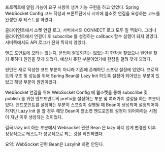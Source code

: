 
프로젝트에 알림 기능이 요구 사항이 생겨 기능 구현을 하고 있었다.
Spring WebSocket Config 코드 작성과 프론트단에서 서버에 웹소켓 연결을 요청하는 코드를 완성한 후 테스트를 하였다.

클라이언트에서 소켓 연결 로그, 서버에서의 CONNECT 로그 모두 잘 찍혔다. 그러나 클라이언트에서 연결이 후 subscribe 를 설정하는 callback 함수 실행이 되지 않았다. 서버쪽에서도 API 로그가 전혀 찍히지 않았다.

엔드 포인트에 오타는 없는지, 문법이 잘못되지는 않았는지 한참을 찾았으나 원인을 찾지 못하다 원인을 찾게 되었다. 예상치 못한 부분이었기에 한참을 걸려 찾게 되었다. 

원인은 새로 작성한 코드 부분이 아니라 기존에 존재하던 스프링 설정에 있었다. 프로젝트의 구조 및 성능을 위해 Spring Bean을 Lazy Init 하도록 설정이 되어있는 부분이 있었고 해당 부분이 원인이었다. 

WebSocket 연결을 위해 WebSocket Config 에 웹소켓을 통해 subscribe 및 publish 를 위한 엔드포인트의 prefix를 설정하는 부분 및 여러가지 설정을 하는 부분이 있다. 엔드포인트를 설정하는 부분이 스프링이 실행될 때 Bean이 생성되며 설정되어야 하지만 Lazy Init 을 할 경우 해당 Bean이 웹소켓 엔드포인트 설정이 되어야하는 시점이 지난 이후 생성되는 것이었다. 

결국 lazy init 하는 부분에서 Websocket 관련 Bean 은 lazy 하지 않게 변경한 이후 정상적으로 테스트가 성공적으로 되는 것을 확인하였다.

요약: WebSocket 관련 Bean은 LazyInit 하면 안된다.